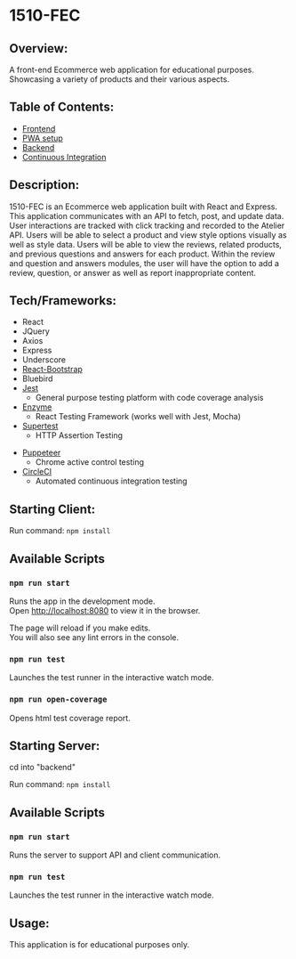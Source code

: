 # 1510-FEC

## Overview:

A front-end Ecommerce web application for educational purposes. Showcasing a variety of products and their various aspects.

## Table of Contents:

* [Frontend](https://github.com/The-Chromies/1510-FEC/tree/main/src)
* [PWA setup](https://github.com/The-Chromies/1510-FEC/tree/main/public)
* [Backend](https://github.com/The-Chromies/1510-FEC/tree/main/backend)
* [Continuous Integration](https://github.com/The-Chromies/1510-FEC/tree/main/.circleci)

## Description:

1510-FEC is an Ecommerce web application built with React and Express. This application communicates with an API to fetch, post, and update data. User interactions are tracked with click tracking and recorded to the Atelier API. Users will be able to select a product and view style options visually as well as style data. Users will be able to view the reviews, related products, and previous questions and answers for each product. Within the review and question and answers modules, the user will have the option to add a review, question, or answer as well as report inappropriate content.


## Tech/Frameworks:

* React
* JQuery
* Axios
* Express
* Underscore
* [React-Bootstrap](https://www.npmjs.com/package/react-bootstrap)
* Bluebird
* [Jest](https://jestjs.io/)
   * General purpose testing platform with code coverage analysis
* [Enzyme](https://github.com/enzymejs/enzyme)
   * React Testing Framework (works well with Jest, Mocha)
* [Supertest](https://github.com/visionmedia/supertest)
   * HTTP Assertion Testing
<!-- * [Frisby.js](https://docs.frisbyjs.com/)
   * API Testing framework -->
* [Puppeteer](https://github.com/puppeteer/puppeteer)
   * Chrome active control testing
* [CircleCI](https://circleci.com/)
   * Automated continuous integration testing

## Starting Client:

Run command: `npm install`

## Available Scripts

### `npm run start`

Runs the app in the development mode.\
Open [http://localhost:8080](http://localhost:8080) to view it in the browser.

The page will reload if you make edits.\
You will also see any lint errors in the console.

### `npm run test`

Launches the test runner in the interactive watch mode.

### `npm run open-coverage`

Opens html test coverage report.


## Starting Server:

cd into "backend"

Run command: `npm install`

## Available Scripts

### `npm run start`

Runs the server to support API and client communication.

### `npm run test`

Launches the test runner in the interactive watch mode.

## Usage:

This application is for educational purposes only.
